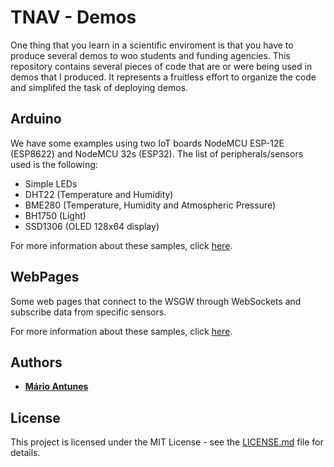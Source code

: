 # TNAV - Demos

One thing that you learn in a scientific enviroment is that you have to produce several demos to woo students and funding agencies.
This repository contains several pieces of code that are or were being used in demos that I produced.
It represents a fruitless effort to organize the code and simplifed the task of deploying demos.

## Arduino

We have some examples using two IoT boards NodeMCU ESP-12E (ESP8622) and NodeMCU 32s (ESP32).
The list of peripherals/sensors used is the following:
* Simple LEDs
* DHT22 (Temperature and Humidity)
* BME280 (Temperature, Humidity and Atmospheric Pressure)
* BH1750 (Light)
* SSD1306 (OLED 128x64 display)

For more information about these samples, click [here](arduino).

## WebPages

Some web pages that connect to the WSGW through WebSockets and subscribe data from specific sensors.

For more information about these samples, click [here](webpages).

## Authors

* **[Mário Antunes](https://github.com/mariolpantunes)**

## License

This project is licensed under the MIT License - see the [LICENSE.md](LICENSE.md) file for details.
